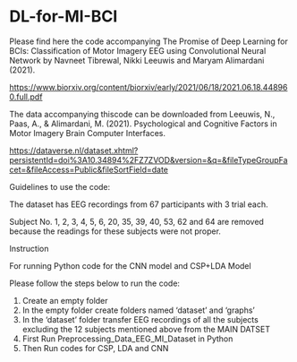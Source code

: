 # DL-for-MI-BCI
Please find here the code accompanying The Promise of Deep Learning for BCIs: Classification of Motor Imagery EEG using Convolutional Neural Network by Navneet Tibrewal, Nikki Leeuwis and Maryam Alimardani (2021). 

https://www.biorxiv.org/content/biorxiv/early/2021/06/18/2021.06.18.448960.full.pdf

The data accompanying thiscode can be downloaded from Leeuwis, N., Paas, A., & Alimardani, M. (2021). Psychological and Cognitive Factors in Motor Imagery Brain Computer Interfaces. 

https://dataverse.nl/dataset.xhtml?persistentId=doi%3A10.34894%2FZ7ZVOD&version=&q=&fileTypeGroupFacet=&fileAccess=Public&fileSortField=date

Guidelines to use the code:

The dataset has EEG recordings from 67 participants with 3 trial each.

Subject No. 1, 2, 3, 4, 5, 6, 20, 35, 39, 40, 53, 62 and 64 are removed because the readings for these subjects were not proper.


Instruction 

For running Python code for the CNN model and CSP+LDA Model

Please follow the steps below to run the code:

1.	Create an empty folder
2.	In the empty folder create folders named ‘dataset’ and ‘graphs’
3.	In the ‘dataset’ folder transfer EEG recordings of all the subjects excluding the 12 subjects mentioned above from the MAIN DATSET
4.	First Run Preprocessing_Data_EEG_MI_Dataset in Python
5.	Then Run codes for CSP, LDA and CNN 
